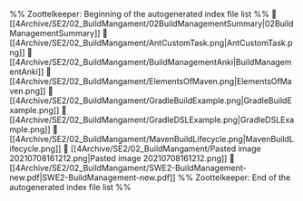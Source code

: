 %% Zoottelkeeper: Beginning of the autogenerated index file list  %%
📄 [[4Archive/SE2/02_BuildMangament/02BuildManagementSummary|02BuildManagementSummary]]
📄 [[4Archive/SE2/02_BuildMangament/AntCustomTask.png|AntCustomTask.png]]
📄 [[4Archive/SE2/02_BuildMangament/BuildManagementAnki|BuildManagementAnki]]
📄 [[4Archive/SE2/02_BuildMangament/ElementsOfMaven.png|ElementsOfMaven.png]]
📄 [[4Archive/SE2/02_BuildMangament/GradleBuildExample.png|GradleBuildExample.png]]
📄 [[4Archive/SE2/02_BuildMangament/GradleDSLExample.png|GradleDSLExample.png]]
📄 [[4Archive/SE2/02_BuildMangament/MavenBuildLifecycle.png|MavenBuildLifecycle.png]]
📄 [[4Archive/SE2/02_BuildMangament/Pasted image 20210708161212.png|Pasted image 20210708161212.png]]
📄 [[4Archive/SE2/02_BuildMangament/SWE2-BuildManagement-new.pdf|SWE2-BuildManagement-new.pdf]]
%% Zoottelkeeper: End of the autogenerated index file list  %%
